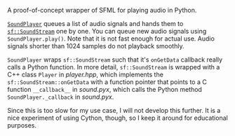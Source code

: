 A proof-of-concept wrapper of SFML for playing audio in Python.

[`SoundPlayer`](https://github.com/bastibe/PythonSoundExperiment/blob/master/sound.pyx#L20) queues a list of audio signals and hands them to [`sf::SoundStream`](http://www.sfml-dev.org/documentation/2.3.2/classsf_1_1SoundStream.php) one by one. You can queue new audio signals using `SoundPlayer.play()`. Note that it is not fast enough for actual use. Audio signals shorter than 1024 samples do not playback smoothly.

`SoundPlayer` wraps `sf::SoundStream` such that it's `onGetData` callback really calls a Python function. In more detail, `sf::SoundStream` is wrapped with a C++ class `Player` in *player.hpp*, which implements the `sf::SoundStream::onGetData` with a function pointer that points to a C function `__callback__` in *sound.pyx*, which calls the Python method `SoundPlayer._callback` in *sound.pyx*. 

Since this is too slow for my use case, I will not develop this further. It is a nice experiment of using Cython, though, so I keep it around for educational purposes.

